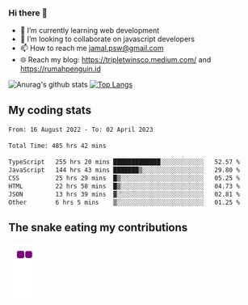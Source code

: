 ### Hi there 👋

<!--
**padepokanpenguin/padepokanpenguin** is a ✨ _special_ ✨ repository because its `README.md` (this file) appears on your GitHub profile.
-->

- 🌱 I’m currently learning  web development
- 👯 I’m looking to collaborate on javascript developers
- 📫 How to reach me jamal.psw@gmail.com
- 🌐 Reach my blog:
   https://tripletwinsco.medium.com/ and
   https://rumahpenguin.id

![Anurag's github stats](https://github-readme-stats.vercel.app/api?username=padepokanpenguin&count_private=true&disable_animations=false&show_icons=true&theme=default)
[![Top Langs](https://github-readme-stats.vercel.app/api/top-langs/?username=padepokanpenguin&theme=default&layout=compact)](https://github.com/padepokanpenguin)

## My coding stats

<!--START_SECTION:waka-->

```text
From: 16 August 2022 - To: 02 April 2023

Total Time: 485 hrs 42 mins

TypeScript   255 hrs 20 mins █████████████░░░░░░░░░░░░   52.57 %
JavaScript   144 hrs 43 mins ███████▒░░░░░░░░░░░░░░░░░   29.80 %
CSS          25 hrs 29 mins  █▒░░░░░░░░░░░░░░░░░░░░░░░   05.25 %
HTML         22 hrs 58 mins  █▒░░░░░░░░░░░░░░░░░░░░░░░   04.73 %
JSON         13 hrs 39 mins  ▓░░░░░░░░░░░░░░░░░░░░░░░░   02.81 %
Other        6 hrs 5 mins    ▒░░░░░░░░░░░░░░░░░░░░░░░░   01.25 %
```

<!--END_SECTION:waka-->


## The snake eating my contributions
![snake gif](https://github.com/padepokanpenguin/padepokanpenguin/blob/output/github-contribution-grid-snake.gif)
